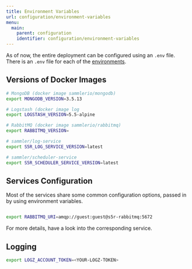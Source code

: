 ```yaml
---
title: Environment Variables
url: configuration/environment-variables
menu:
  main:
    parent: configuration
    identifier: configuration/environment-variables
---
```


As of now, the entire deployment can be configured using an `.env` file.
There is an `.env` file for each of the [environments](/configuration/environments).

## Versions of Docker Images

```sh
# MongoDB (docker image sammlerio/mongodb)
export MONGODB_VERSION=3.5.13

# Logstash (docker image log
export LOGSTASH_VERSION=5.5-alpine

# RabbitMQ (docker image sammlerio/rabbitmq)
export RABBITMQ_VERSION=

# sammler/log-service
export S5R_LOG_SERVICE_VERSION=latest

# sammler/scheduler-service
export S5R_SCHEDULER_SERVICE_VERSION=latest
```

## Services Configuration

Most of the services share some common configuration options, passed in by using environment variables.

```sh

export RABBITMQ_URI=amqp://guest:guest@s5r-rabbitmq:5672

```

For more details, have a look into the corresponding service.

## Logging
```sh
export LOGZ_ACCOUNT_TOKEN=<YOUR-LOGZ-TOKEN>
```
